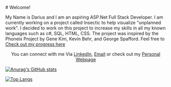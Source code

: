 <a align="center">  # Welcome! </p>

My Name is Darius and I am an aspiring ASP.Net Full Stack Developer. I am currently working on a project called Insectic to help visualize "unplanned work". I decided to work on this project to increase my skills in all my known languages such as c#, SQL, HTML, CSS. The project was inspired by the Phoneix Project by Gene Kim, Kevin Behr, and George Spafford. Feel free to <a href="https://github.com/Darius-D/Insectic">Check out my progress here </a>

<p align="center"> You can connect with me Via <a href="https://www.linkedin.com/in/darius-dubose/">LinkedIn</a>, <a href="mailto:darius.dubose1@gmail.com">Email</a> or check out my <a href="http://www.dariusdubose.com" target="_blank">Personal Webpage</a> </p>

[![Anurag's GitHub stats](https://github-readme-stats.vercel.app/api?username=Darius-D)](https://github.com/anuraghazra/github-readme-stats)

[![Top Langs](https://github-readme-stats.vercel.app/api/top-langs/?username=Darius-D&layout=compact)](https://github.com/anuraghazra/github-readme-stats)
<!--
**Darius-D/Darius-D** is a ✨ _special_ ✨ repository because its `README.md` (this file) appears on your GitHub profile.

Here are some ideas to get you started:

- 🔭 I’m currently working on ...
- 🌱 I’m currently learning ...
- 👯 I’m looking to collaborate on ...
- 🤔 I’m looking for help with ...
- 💬 Ask me about ...
- 📫 How to reach me: ...
- 😄 Pronouns: ...
- ⚡ Fun fact: ...
-->

